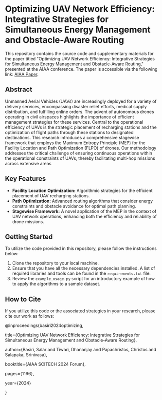 # Optimizing UAV Network Efficiency: Integrative Strategies for Simultaneous Energy Management and Obstacle-Aware Routing

This repository contains the source code and supplementary materials for the paper titled "Optimizing UAV Network Efficiency: Integrative Strategies for Simultaneous Energy Management and Obstacle-Aware Routing," presented at the AIAA conference. The paper is accessible via the following link: [AIAA Paper](https://arc.aiaa.org/doi/abs/10.2514/6.2024-1166).

## Abstract
Unmanned Aerial Vehicles (UAVs) are increasingly deployed for a variety of delivery services, encompassing disaster relief efforts, medical supply distribution, and fulfilling online orders. The advent of autonomous drones operating in civil airspaces highlights the importance of efficient management strategies for these services. Central to the operational efficiency of UAVs is the strategic placement of recharging stations and the optimization of flight paths through these stations to designated destinations. This research introduces a comprehensive stagewise framework that employs the Maximum Entropy Principle (MEP) for the Facility Location and Path Optimization (FLPO) of drones. Our methodology addresses the critical challenge of ensuring continuous operations within the operational constraints of UAVs, thereby facilitating multi-hop missions across extensive areas.

## Key Features
- **Facility Location Optimization:** Algorithmic strategies for the efficient placement of UAV recharging stations.
- **Path Optimization:** Advanced routing algorithms that consider energy constraints and obstacle avoidance for optimal path planning.
- **Stagewise Framework:** A novel application of the MEP in the context of UAV network operations, enhancing both the efficiency and reliability of drone missions.

## Getting Started
To utilize the code provided in this repository, please follow the instructions below:

1. Clone the repository to your local machine.
2. Ensure that you have all the necessary dependencies installed. A list of required libraries and tools can be found in the `requirements.txt` file.
3. Review the `example_usage.py` script for an introductory example of how to apply the algorithms to a sample dataset.

## How to Cite
If you utilize this code or the associated strategies in your research, please cite our work as follows:

@inproceedings{basiri2024optimizing,

  title={Optimizing UAV Network Efficiency: Integrative Strategies for Simultaneous Energy Management and Obstacle-Aware Routing},
  
  author={Basiri, Salar and Tiwari, Dhananjay and Papachristos, Christos and Salapaka, Srinivasa},
  
  booktitle={AIAA SCITECH 2024 Forum},
  
  pages={1166},
  
  year={2024}
  
}
